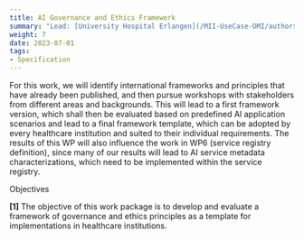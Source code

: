 ```yaml
---
title: AI Governance and Ethics Framework
summary: "Lead: [University Hospital Erlangen](/MII-UseCase-OMI/authors/uker/)"
weight: 7
date: 2023-07-01
tags:
- Specification
---
```

For this work, we will identify international frameworks and principles that have already been published, and then pursue workshops with stakeholders from different areas and backgrounds. This will lead to a first framework version, which shall then be evaluated based on predefined AI application scenarios and lead to a final framework template, which can be adopted by every healthcare institution and suited to their individual requirements.
The results of this WP will also influence the work in WP6 (service registry definition), since many of our results will lead to AI service metadata characterizations, which need to be implemented within the service registry.

Objectives

 **[1]** The objective of this work package is to develop and evaluate a framework of governance and ethics principles as a template for implementations in healthcare institutions.
